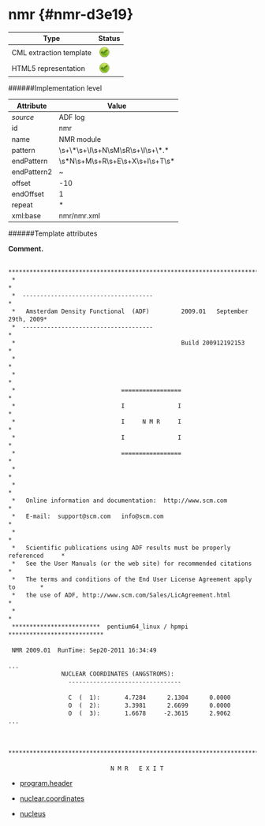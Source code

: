 # nmr {#nmr-d3e19}


| Type                                                                                                                                                                                                  | Status                                                                                                                                                                                                |
|----|----|
| CML extraction template                                                                                                                                                                               | ![](/imgs/Total.png)                                                                                                                                                                                  |
| HTML5 representation                                                                                                                                                                                  | ![](/imgs/Total.png)                                                                                                                                                                                  |

######Implementation level

| Attribute                                                                                                                                                                                             | Value                                                                                                                                                                                                 |
|----|----|
| *source*                                                                                                                                                                                              | ADF log                                                                                                                                                                                               |
| id                                                                                                                                                                                                    | nmr                                                                                                                                                                                                   |
| name                                                                                                                                                                                                  | NMR module                                                                                                                                                                                            |
| pattern                                                                                                                                                                                               | \\s+\\\*\\s+\\I\\s+N\\sM\\sR\\s+\\I\\s+\\\*.\*                                                                                                                                                        |
| endPattern                                                                                                                                                                                            | \\s\*N\\s+M\\s+R\\s+E\\s+X\\s+I\\s+T\\s\*                                                                                                                                                             |
| endPattern2                                                                                                                                                                                           | \~                                                                                                                                                                                                    |
| offset                                                                                                                                                                                                | -10                                                                                                                                                                                                   |
| endOffset                                                                                                                                                                                             | 1                                                                                                                                                                                                     |
| repeat                                                                                                                                                                                                | \*                                                                                                                                                                                                    |
| xml:base                                                                                                                                                                                              | nmr/nmr.xml                                                                                                                                                                                           |

######Template attributes

**Comment.**


     *******************************************************************************
     *                                                                             *
     *  -------------------------------------                                      *
     *   Amsterdam Density Functional  (ADF)         2009.01   September 29th, 2009*
     *  -------------------------------------                                      *
     *                                               Build 200912192153            *
     *                                                                             *
     *                                                                             *
     *                              =================                              *
     *                              I               I                              *
     *                              I     N M R     I                              *
     *                              I               I                              *
     *                              =================                              *
     *                                                                             *
     *                                                                             *
     *   Online information and documentation:  http://www.scm.com                 *
     *   E-mail:  support@scm.com   info@scm.com                                   *
     *                                                                             *
     *   Scientific publications using ADF results must be properly referenced     *
     *   See the User Manuals (or the web site) for recommended citations          *
     *   The terms and conditions of the End User License Agreement apply to       *
     *   the use of ADF, http://www.scm.com/Sales/LicAgreement.html                *
     *                                                                             *
     *************************  pentium64_linux / hpmpi  ***************************
     
     NMR 2009.01  RunTime: Sep20-2011 16:34:49
     
    ...
                   NUCLEAR COORDINATES (ANGSTROMS):
                     --------------------------------

                     C  (  1):       4.7284      2.1304      0.0000
                     O  (  2):       3.3981      2.6699      0.0000
                     O  (  3):       1.6678     -2.3615      2.9062
    ...


     *******************************************************************************

                                 N M R   E X I T

-   [program.header](/out/md/cml/adf_log/program.header-d3e26.md)

<!-- -->

-   [nuclear.coordinates](/out/md/cml/adf_log/nuclear.coordinates-d3e145.md)

<!-- -->

-   [nucleus](/out/md/cml/adf_log/nucleus-d3e568.md)


